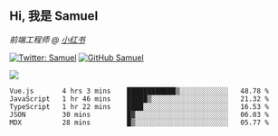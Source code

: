 <h2> Hi, 我是 Samuel </h2>
<p><em>前端工程师 @ <a href="https://job.xiaohongshu.com/">小红书</a></em></p>

[![Twitter: Samuel](https://img.shields.io/twitter/follow/1227_samuel?style=flat-square&logo=twitter)](https://twitter.com/1227_samuel)
[![GitHub Samuel](https://img.shields.io/github/followers/classicemi?label=follow&style=flat-square&logo=github)](https://github.com/classicemi)

<img src="https://github-readme-stats.vercel.app/api?username=classicemi&show_icons=true&theme=dark&hide_title=true" />

<!--START_SECTION:waka-->
```text
Vue.js       4 hrs 3 mins    ████████████▒░░░░░░░░░░░░   48.78 % 
JavaScript   1 hr 46 mins    █████▒░░░░░░░░░░░░░░░░░░░   21.32 % 
TypeScript   1 hr 22 mins    ████░░░░░░░░░░░░░░░░░░░░░   16.53 % 
JSON         30 mins         █▓░░░░░░░░░░░░░░░░░░░░░░░   06.03 % 
MDX          28 mins         █▒░░░░░░░░░░░░░░░░░░░░░░░   05.77 % 
```
<!--END_SECTION:waka-->

<!--
**classicemi/classicemi** is a ✨ _special_ ✨ repository because its `README.md` (this file) appears on your GitHub profile.

Here are some ideas to get you started:

- 🔭 I’m currently working on ...
- 🌱 I’m currently learning ...
- 👯 I’m looking to collaborate on ...
- 🤔 I’m looking for help with ...
- 💬 Ask me about ...
- 📫 How to reach me: ...
- 😄 Pronouns: ...
- ⚡ Fun fact: ...
-->
